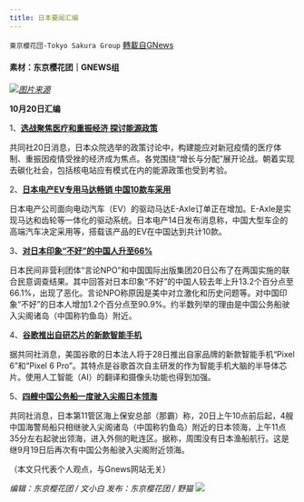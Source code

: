 ```yaml
---
title: 日本要闻汇编
---
```

`東京櫻花団-Tokyo Sakura Group` [轉載自GNews](https://gnews.org/zh-hans/1606394/)

#### 素材：东京樱花团｜GNEWS组

![](https://assets.gnews.org/wp-content/uploads/2021/10/2020日本.png)[*图片来源*](https://s.wsj.net/public/resources/images/S1-FP509_asiavi_M_20200406075833.jpg)

**10月20日汇编**

1、[**选战聚焦医疗和重振经济 探讨能源政策**](https://china.kyodonews.net/news/2021/10/7571b7935ffa--.html)

共同社20日消息，日本众院选举的政策讨论中，构建能应对新冠疫情的医疗体制、重振因疫情受挫的经济成为焦点。各党围绕“增长与分配”展开论战。朝着实现去碳化社会，包括核电站应有模式在内的能源政策也受到考验。

2、[**日本电产EV专用马达畅销 中国10款车采用**](https://china.kyodonews.net/news/2021/10/2a1470bfeb0c-ev-10.html)

日本电产公司面向电动汽车（EV）的驱动马达E-Axle订单正在增加。E-Axle是实现马达和齿轮等一体化的驱动系统。日本电产14日发布消息称，中国大型车企的高端汽车决定采用等，搭载该产品的EV在中国达到共计10款。

3、[**对日本印象“不好”的中国人升至66%**](https://china.kyodonews.net/news/2021/10/70b859022627-66.html)

日本民间非营利团体“言论NPO”和中国国际出版集团20日公布了在两国实施的联合民意调查结果。其中回答对日本印象“不好”的中国人较去年上升13.2个百分点至66.1%，出现了恶化。言论NPO称原因是美中对立激化和历史问题等。对中国印象“不好”的日本人增加1.2个百分点至90.9%。约半数列举的理由是中国公务船驶入尖阁诸岛（中国称钓鱼岛）附近。

4、[**谷歌推出自研芯片的新款智能手机**](https://china.kyodonews.net/news/2021/10/ce6bcb8f655b-28.html)

据共同社消息，美国谷歌的日本法人将于28日推出自家品牌的新款智能手机“Pixel 6”和“Pixel 6 Pro”。其特点是谷歌首次自主研发的作为智能手机大脑的半导体芯片。使用人工智能（AI）的翻译和摄像头功能也得到加强。

5、[**四艘中国公务船一度驶入尖阁日本领海**](https://china.kyodonews.net/news/2021/10/f07c84b0d031-4.html)

共同社消息，日本第11管区海上保安总部（那霸）称，20日上午10点前后起，4艘中国海警局船只相继驶入尖阁诸岛（中国称钓鱼岛）附近的日本领海，上午11点35分左右起驶出领海，进入外侧的毗连区。据称，周围没有日本渔船航行。这是继9月19日后再次有中国公务船驶入尖阁附近领海。

（本文只代表个人观点，与Gnews网站无关）

*编辑：东京樱花团 / 文小白
发布：东京樱花团 / 野猫*
![](https://assets.gnews.org/wp-content/uploads/2021/10/image0-1-18-6.png)
